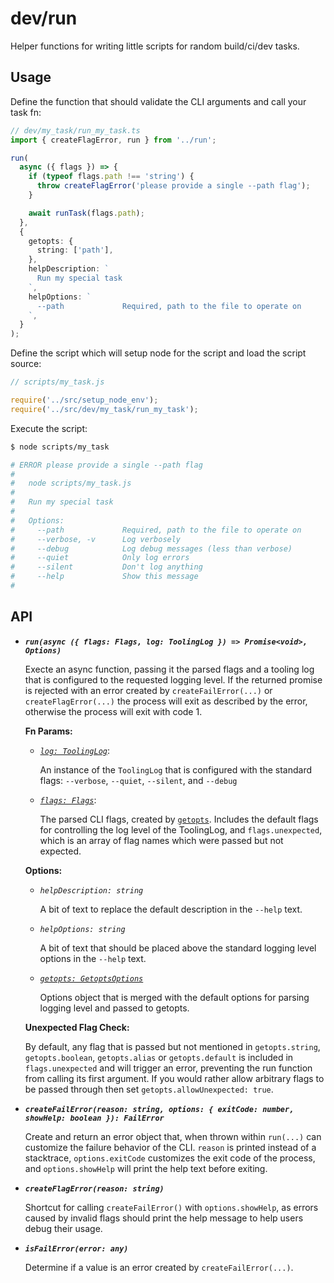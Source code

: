 # dev/run

Helper functions for writing little scripts for random build/ci/dev tasks.

## Usage

Define the function that should validate the CLI arguments and call your task fn:

```ts
// dev/my_task/run_my_task.ts
import { createFlagError, run } from '../run';

run(
  async ({ flags }) => {
    if (typeof flags.path !== 'string') {
      throw createFlagError('please provide a single --path flag');
    }

    await runTask(flags.path);
  },
  {
    getopts: {
      string: ['path'],
    },
    helpDescription: `
      Run my special task
    `,
    helpOptions: `
      --path             Required, path to the file to operate on
    `,
  }
);
```

Define the script which will setup node for the script and load the script source:

```js
// scripts/my_task.js

require('../src/setup_node_env');
require('../src/dev/my_task/run_my_task');
```

Execute the script:

```sh
$ node scripts/my_task

# ERROR please provide a single --path flag
# 
#   node scripts/my_task.js
# 
#   Run my special task
# 
#   Options:
#     --path             Required, path to the file to operate on
#     --verbose, -v      Log verbosely
#     --debug            Log debug messages (less than verbose)
#     --quiet            Only log errors
#     --silent           Don't log anything
#     --help             Show this message
#
```

## API

- ***`run(async ({ flags: Flags, log: ToolingLog }) => Promise<void>, Options)`***
  
    Execte an async function, passing it the parsed flags and a tooling log that is configured to the requested logging level. If the returned promise is rejected with an error created by `createFailError(...)` or `createFlagError(...)` the process will exit as described by the error, otherwise the process will exit with code 1.
    
    **Fn Params:**
    - *[`log: ToolingLog`](../../../packages/kbn-dev-utils/src/tooling_log/tooling_log.js)*:

      An instance of the `ToolingLog` that is configured with the standard flags: `--verbose`, `--quiet`, `--silent`, and `--debug`

    - *[`flags: Flags`](flags.ts)*:

      The parsed CLI flags, created by [`getopts`](https://www.npmjs.com/package/getopts). Includes the default flags for controlling the log level of the ToolingLog, and `flags.unexpected`, which is an array of flag names which were passed but not expected.

    **Options:**
    - *`helpDescription: string`*

      A bit of text to replace the default description in the `--help` text.

    - *`helpOptions: string`*

      A bit of text that should be placed above the standard logging level options in the `--help` text.

    - *[`getopts: GetoptsOptions`](https://www.npmjs.com/package/getopts#opts)*

      Options object that is merged with the default options for parsing logging level and passed to getopts.

    **Unexpected Flag Check:**

    By default, any flag that is passed but not mentioned in `getopts.string`, `getopts.boolean`, `getopts.alias` or `getopts.default` is included in `flags.unexpected` and will trigger an error, preventing the run function from calling its first argument. If you would rather allow arbitrary flags to be passed through then set `getopts.allowUnexpected: true`.

- ***`createFailError(reason: string, options: { exitCode: number, showHelp: boolean }): FailError`***
    
    Create and return an error object that, when thrown within `run(...)` can customize the failure behavior of the CLI. `reason` is printed instead of a stacktrace, `options.exitCode` customizes the exit code of the process, and `options.showHelp` will print the help text before exiting.

- ***`createFlagError(reason: string)`***

    Shortcut for calling `createFailError()` with `options.showHelp`, as errors caused by invalid flags should print the help message to help users debug their usage.

- ***`isFailError(error: any)`***

    Determine if a value is an error created by `createFailError(...)`.